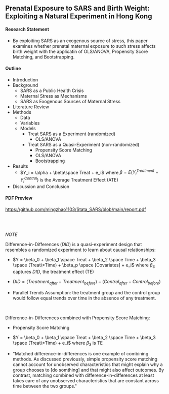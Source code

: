 ## Prenatal Exposure to SARS and Birth Weight: Exploiting a Natural Experiment in Hong Kong

#### Research Statement 

- By exploiting SARS as an exogenous source of stress, this paper examines whether prenatal maternal exposure to such stress affects birth weight with the applicatin of OLS/ANOVA, Propensity Score Matching, and Bootstrapping.

#### Outline

- Introduction
- Background
  - SARS as a Public Health Crisis
  - Maternal Stress as Mechanisms
  - SARS as Exogenous Sources of Maternal Stress
- Literature Review
- Methods
  - Data
  - Variables
  - Models
    - Treat SARS as a Experiment (randomized)
      - OLS/ANOVA
    - Treat SARS as a Quasi-Experiment (non-randomized)
      - Propensity Score Matching
      - OLS/ANOVA
      - Bootstrapping
- Results
  - $Y_i = \alpha + \beta\space Treat + e_i$ where $\beta = E(Y_i^{Treatment} - Y_i^{Control})$ is the Average Treatment Effect (ATE) 
- Discussion and Conclusion

#### PDF Preview

https://github.com/mingzhao1103/Stata_SARS/blob/main/report.pdf


<br>  

<br>

*NOTE*


Difference-in-Differences $(DID)$ is a quasi-experiment design that resembles a randomized experiment to learn about causal relationships: 

  - $Y = \beta_0 + \beta_1 \space Treat + \beta_2 \space Time + \beta_3 \space (Treat\*Time) + \beta_p \space [Covariates] + e_i$ where $\beta_3$ captures $DID$, the treatment effect (TE)
       
  - $DID = (Treatment_{after} - Treatment_{before}) - (Control_{after} - Control_{before})$

  - Parallel Trends Assumption: the treatment group and the control group would follow equal trends over time in the absence of any treatment.
 
<br>

Difference-in-Differences combined with Propensity Score Matching:

  - Propensity Score Matching
  
  - $Y = \beta_0 + \beta_1 \space Treat + \beta_2 \space Time + \beta_3 \space (Treat\*Time) + e_i$ where $\beta_3$ is TE

  - "Matched difference-in-differences is one example of combining methods. As discussed previously, simple propensity score matching cannot account for unobserved characteristics that might explain why a group chooses to [do somthing] and that might also affect outcomes. By contrast, matching combined with difference-in-differences at least takes care of any unobserved characteristics that are constant across time between the two groups."



